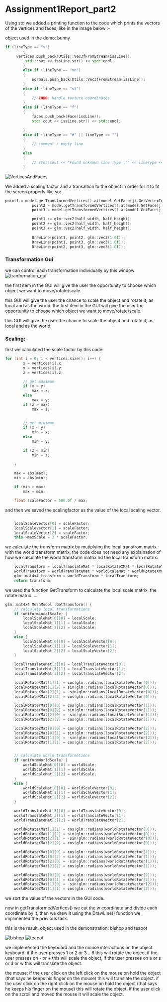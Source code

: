 # Assignment1Report_part2

Using std we added a printing function to the code which prints the vectors of the vertices and faces, like in the image below :-

object used in the demo: bunny

```c++
if (lineType == "v")
		{
     vertices.push_back(Utils::Vec3fFromStream(issLine));
		 std::cout << issLine.str() << std::endl;
		}
		else if (lineType == "vn")
		{
			normals.push_back(Utils::Vec3fFromStream(issLine));
		}
		else if (lineType == "vt")
		{
			// TODO: Handle texture coordinates
		}
		else if (lineType == "f")
		{
			faces.push_back(Face(issLine));
			std::cout << issLine.str() << std::endl;

		}
		else if (lineType == "#" || lineType == "")
		{
			// comment / empty line
		}
		else
		{
			// std::cout << "Found unknown line Type \"" << lineType << "\"";
		}
```

![VerticesAndFaces](part2Pics/VerticesAndFaces.jpg)

We added a scaling factor and a transaltion to the object in order for it to fit the screen properly like so:-
```c++
point1 = model.getTransformedVertices().at(model.GetFace(j).GetVertexIndex(0) - 1);
			point2 = model.getTransformedVertices().at(model.GetFace(j).GetVertexIndex(1) - 1);
			point3 = model.getTransformedVertices().at(model.GetFace(j).GetVertexIndex(2) - 1);

			point1 += glm::vec2(half_width, half_height);
			point2 += glm::vec2(half_width, half_height);
			point3 += glm::vec2(half_width, half_height);
			
			DrawLine(point1, point2, glm::vec3(1.0f));
			DrawLine(point1, point3, glm::vec3(1.0f));
			DrawLine(point2, point3, glm::vec3(1.0f));
```
### Transformation Gui
we can control each transformation individually by this window
![tranformation_gui](part2Pics/transformation_gui.jpg)

the first item in the GUI will give the user the opportunity to choose which object we want to move/rotate/scale.

this GUI will give the user the chance to scale the object and rotate it, as local and as the world. the first item in the GUI will give the user the opportunity to choose which object we want to move/rotate/scale.

this GUI will give the user the chance to scale the object and rotate it, as local and as the world. 



### Scaling:
first we calculated the scale factor by this code:
``` c++
for (int i = 0; i < vertices.size(); i++) {
        x = vertices[i].x;
        y = vertices[i].y;
        z = vertices[i].z;

        // get maximum
        if (x > y) 
            max = x;
        else 
            max = y;
        if (z > max) 
            max = z;
        

        // get minimum
        if (x < y) 
            min = x;
        else
            min = y;

        if (z < min) 
            min = z;
        
    }

    max = abs(max);
    min = abs(min);

    if (min > max)
        max = min;

    float scaleFactor = 500.0f / max;

```
and then we saved the scalingfactor as the value of the local scaling vector.

```C++

    localScaleVector[0] = scaleFactor;
    localScaleVector[1] = scaleFactor;
    localScaleVector[2] = scaleFactor;
    this->maxScale = 2 * scaleFactor;
```

we calculate the transform matrix by mutiplying the local transfrom matrix with the world transform matrix, the code does not need any explaination of how we calculate the world transform matrix nd the local transform matrix:
```c++
    localTransform = localTranslateMat * localRotateXMat * localRotateYMat *     localRotateZMat * localScaleMat;
    worldTransform = worldTranslateMat * worldScaleMat * worldRotateXMat *       worldRotateYMat * worldRotateZMat;
    glm::mat4x4 transform = worldTransform * localTransform;
    return transform;
 ```  
we used the function GetTransform to calculate the local scale matrix, the rotate matrix.....

```c++
glm::mat4x4 MeshModel::GetTransform() {
    // calculate local transformations
    if (uniformLocalScale) {
        localScaleMat[0][0] = localScale;
        localScaleMat[1][1] = localScale;
        localScaleMat[2][2] = localScale;
    }
    else {
        localScaleMat[0][0] = localScaleVector[0];
        localScaleMat[1][1] = localScaleVector[1];
        localScaleMat[2][2] = localScaleVector[2];
    }

    localTranslateMat[3][0] = localTranslateVector[0];
    localTranslateMat[3][1] = localTranslateVector[1];
    localTranslateMat[3][2] = localTranslateVector[2];

    localRotateXMat[1][1] = cos(glm::radians(localRotateVector[0]));
    localRotateXMat[1][2] = sin(glm::radians(localRotateVector[0]));
    localRotateXMat[2][1] = -sin(glm::radians(localRotateVector[0]));
    localRotateXMat[2][2] = cos(glm::radians(localRotateVector[0]));

    localRotateYMat[0][0] = cos(glm::radians(localRotateVector[1]));
    localRotateYMat[0][2] = sin(glm::radians(localRotateVector[1]));
    localRotateYMat[2][0] = -sin(glm::radians(localRotateVector[1]));
    localRotateYMat[2][2] = cos(glm::radians(localRotateVector[1]));

    localRotateZMat[0][0] = cos(glm::radians(localRotateVector[2]));
    localRotateZMat[0][1] = sin(glm::radians(localRotateVector[2]));
    localRotateZMat[1][0] = -sin(glm::radians(localRotateVector[2]));
    localRotateZMat[1][1] = cos(glm::radians(localRotateVector[2]));


    // calculate world transformations
    if (uniformWorldScale) {
        worldScaleMat[0][0] = worldScale;
        worldScaleMat[1][1] = worldScale;
        worldScaleMat[2][2] = worldScale;
    }
    else {
        worldScaleMat[0][0] = worldScaleVector[0];
        worldScaleMat[1][1] = worldScaleVector[1];
        worldScaleMat[2][2] = worldScaleVector[2];
    }

    worldTranslateMat[3][0] = worldTranslateVector[0];
    worldTranslateMat[3][1] = worldTranslateVector[1];
    worldTranslateMat[3][2] = worldTranslateVector[2];

    worldRotateXMat[1][1] = cos(glm::radians(worldRotateVector[0]));
    worldRotateXMat[1][2] = sin(glm::radians(worldRotateVector[0]));
    worldRotateXMat[2][1] = -sin(glm::radians(worldRotateVector[0]));
    worldRotateXMat[2][2] = cos(glm::radians(worldRotateVector[0]));

    worldRotateYMat[0][0] = cos(glm::radians(worldRotateVector[1]));
    worldRotateYMat[0][2] = sin(glm::radians(worldRotateVector[1]));
    worldRotateYMat[2][0] = -sin(glm::radians(worldRotateVector[1]));
    worldRotateYMat[2][2] = cos(glm::radians(worldRotateVector[1]));

    worldRotateZMat[0][0] = cos(glm::radians(worldRotateVector[2]));
    worldRotateZMat[0][1] = sin(glm::radians(worldRotateVector[2]));
    worldRotateZMat[1][0] = -sin(glm::radians(worldRotateVector[2]));
    worldRotateZMat[1][1] = cos(glm::radians(worldRotateVector[2]));

```
we sort the value of the vectors in the GUI code. 

now in getTransformedVertices() we cut the w coordinate and divide each coordinate by it, then we drew it using the DrawLine() function we implimented the previous task.

this is the result, object used in the demonstration: bishop and teapot

![bishop](part2Pics/bishop.jpg)
![teapot](part2Pics/teapot.jpg)


we implemented the keyboard and the mouse interactions on the object.
keyboard:
if the user presses 1 or 2 or 3... 6 this will rotate the object
if the user presses on - or + this will scale the object,
if the user presses on a or s or d or w this will translate the object.

the mouse:
if the user click on the left click on the mouse on hold the object
(that says he keeps his finger on the mouse) this will translate the object.
if the user click on the right click on the mouse on hold the object
(that says he keeps his finger on the mouse) this will rotate the object.
if the user click on the scroll and moved the mouse it will scale the object.


